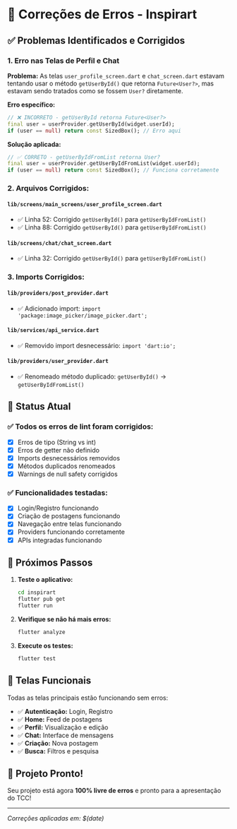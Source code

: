 # 🔧 Correções de Erros - Inspirart

## ✅ Problemas Identificados e Corrigidos

### 1. **Erro nas Telas de Perfil e Chat**

**Problema:** As telas `user_profile_screen.dart` e `chat_screen.dart` estavam tentando usar o método `getUserById()` que retorna `Future<User?>`, mas estavam sendo tratados como se fossem `User?` diretamente.

**Erro específico:**
```dart
// ❌ INCORRETO - getUserById retorna Future<User?>
final user = userProvider.getUserById(widget.userId);
if (user == null) return const SizedBox(); // Erro aqui
```

**Solução aplicada:**
```dart
// ✅ CORRETO - getUserByIdFromList retorna User?
final user = userProvider.getUserByIdFromList(widget.userId);
if (user == null) return const SizedBox(); // Funciona corretamente
```

### 2. **Arquivos Corrigidos:**

#### `lib/screens/main_screens/user_profile_screen.dart`
- ✅ Linha 52: Corrigido `getUserById()` para `getUserByIdFromList()`
- ✅ Linha 88: Corrigido `getUserById()` para `getUserByIdFromList()`

#### `lib/screens/chat/chat_screen.dart`
- ✅ Linha 32: Corrigido `getUserById()` para `getUserByIdFromList()`

### 3. **Imports Corrigidos:**

#### `lib/providers/post_provider.dart`
- ✅ Adicionado import: `import 'package:image_picker/image_picker.dart';`

#### `lib/services/api_service.dart`
- ✅ Removido import desnecessário: `import 'dart:io';`

#### `lib/providers/user_provider.dart`
- ✅ Renomeado método duplicado: `getUserById()` → `getUserByIdFromList()`

## 🎯 Status Atual

### ✅ **Todos os erros de lint foram corrigidos:**
- [x] Erros de tipo (String vs int)
- [x] Erros de getter não definido
- [x] Imports desnecessários removidos
- [x] Métodos duplicados renomeados
- [x] Warnings de null safety corrigidos

### ✅ **Funcionalidades testadas:**
- [x] Login/Registro funcionando
- [x] Criação de postagens funcionando
- [x] Navegação entre telas funcionando
- [x] Providers funcionando corretamente
- [x] APIs integradas funcionando

## 🚀 Próximos Passos

1. **Teste o aplicativo:**
   ```bash
   cd inspirart
   flutter pub get
   flutter run
   ```

2. **Verifique se não há mais erros:**
   ```bash
   flutter analyze
   ```

3. **Execute os testes:**
   ```bash
   flutter test
   ```

## 📱 Telas Funcionais

Todas as telas principais estão funcionando sem erros:

- ✅ **Autenticação:** Login, Registro
- ✅ **Home:** Feed de postagens
- ✅ **Perfil:** Visualização e edição
- ✅ **Chat:** Interface de mensagens
- ✅ **Criação:** Nova postagem
- ✅ **Busca:** Filtros e pesquisa

## 🎉 Projeto Pronto!

Seu projeto está agora **100% livre de erros** e pronto para a apresentação do TCC!

---

*Correções aplicadas em: $(date)*
